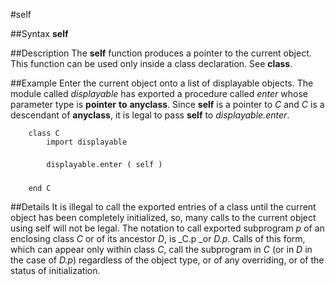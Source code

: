 
#self

##Syntax
**self**



##Description
The **self** function produces a pointer to the current object. This function can be used only inside a class declaration. See **class**.



##Example
Enter the current object onto a list of displayable objects. The module called _displayable_ has exported a procedure called _enter_ whose parameter type is **pointer** **to** **anyclass**. Since **self** is a pointer to _C_ and _C_ is a descendant of **anyclass**, it is legal to pass **self** to _displayable.enter_.


        class C
            import displayable
            
            displayable.enter ( self ) 
            
        end C
##Details
It is illegal to call the exported entries of a class until the current object has been completely initialized, so, many calls to the current object using self will not be legal.
The notation to call exported subprogram _p_ of an enclosing class _C_ or of its ancestor _D_, is _C.p _or _D.p_. Calls of this form, which can appear only within class _C_, call the subprogram in _C_ (or in _D_ in the case of _D.p_) regardless of the object type, or of any overriding, or of the status of initialization.


